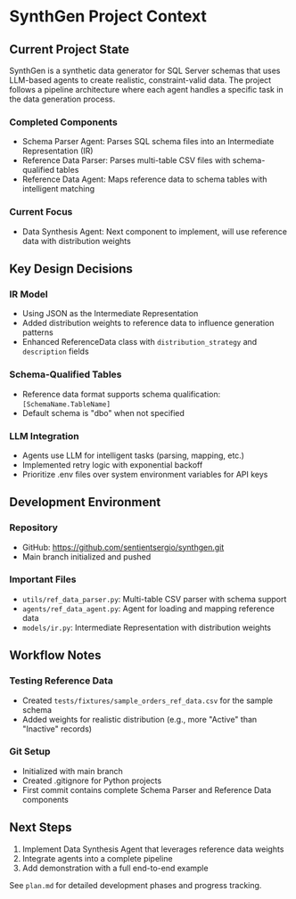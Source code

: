 # SynthGen Project Context

## Current Project State

SynthGen is a synthetic data generator for SQL Server schemas that uses LLM-based agents to create realistic, constraint-valid data. The project follows a pipeline architecture where each agent handles a specific task in the data generation process.

### Completed Components

- Schema Parser Agent: Parses SQL schema files into an Intermediate Representation (IR)
- Reference Data Parser: Parses multi-table CSV files with schema-qualified tables
- Reference Data Agent: Maps reference data to schema tables with intelligent matching

### Current Focus

- Data Synthesis Agent: Next component to implement, will use reference data with distribution weights

## Key Design Decisions

### IR Model

- Using JSON as the Intermediate Representation
- Added distribution weights to reference data to influence generation patterns
- Enhanced ReferenceData class with `distribution_strategy` and `description` fields

### Schema-Qualified Tables

- Reference data format supports schema qualification: `[SchemaName.TableName]`
- Default schema is "dbo" when not specified

### LLM Integration

- Agents use LLM for intelligent tasks (parsing, mapping, etc.)
- Implemented retry logic with exponential backoff
- Prioritize .env files over system environment variables for API keys

## Development Environment

### Repository

- GitHub: https://github.com/sentientsergio/synthgen.git
- Main branch initialized and pushed

### Important Files

- `utils/ref_data_parser.py`: Multi-table CSV parser with schema support
- `agents/ref_data_agent.py`: Agent for loading and mapping reference data
- `models/ir.py`: Intermediate Representation with distribution weights

## Workflow Notes

### Testing Reference Data

- Created `tests/fixtures/sample_orders_ref_data.csv` for the sample schema
- Added weights for realistic distribution (e.g., more "Active" than "Inactive" records)

### Git Setup

- Initialized with main branch
- Created .gitignore for Python projects
- First commit contains complete Schema Parser and Reference Data components

## Next Steps

1. Implement Data Synthesis Agent that leverages reference data weights
2. Integrate agents into a complete pipeline
3. Add demonstration with a full end-to-end example

See `plan.md` for detailed development phases and progress tracking.
